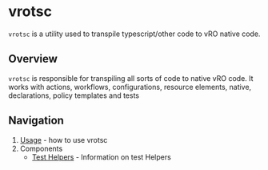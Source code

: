 # vrotsc

`vrotsc` is a utility used to transpile typescript/other code to vRO native code.

## Overview

`vrotsc` is responsible for transpiling all sorts of code to native vRO code. It works with actions, workflows, configurations, resource elements, native, declarations, policy templates and tests

[//]: # (External navigation)
[//]: # (Navigational links may have a short description after them separated by a `-`)

## Navigation

1. [Usage](General/Usage.md) - how to use vrotsc
2. Components
   - [Test Helpers](Components/Test%20Helpers.md) - Information on test Helpers

